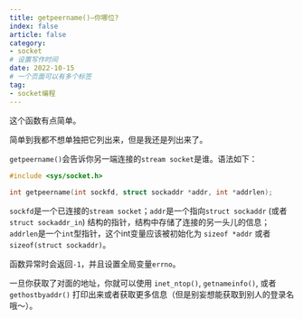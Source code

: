 ```yaml
---
title: getpeername()—你哪位?
index: false
article: false
category:
- socket
# 设置写作时间
date: 2022-10-15
# 一个页面可以有多个标签
tag:
- socket编程
---
```


这个函数有点简单。

简单到我都不想单独把它列出来，但是我还是列出来了。

`getpeername()`会告诉你另一端连接的`stream socket`是谁。语法如下：

```c
#include <sys/socket.h>
    
int getpeername(int sockfd, struct sockaddr *addr, int *addrlen); 
```

`sockfd`是一个已连接的`stream socket`；`addr`是一个指向`struct sockaddr` (或者 `struct sockaddr_in`) 结构的指针，结构中存储了连接的另一头儿的信息；`addrlen`是一个`int`型指针，这个int变量应该被初始化为 `sizeof *addr` 或者 `sizeof(struct sockaddr)`。

函数异常时会返回`-1`，并且设置全局变量`errno`。

一旦你获取了对面的地址，你就可以使用 `inet_ntop()`, `getnameinfo()`, 或者 `gethostbyaddr()` 打印出来或者获取更多信息（但是别妄想能获取到别人的登录名哦～）。
